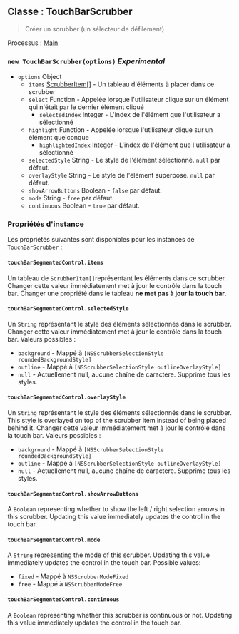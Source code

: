 ## Classe : TouchBarScrubber

> Créer un scrubber (un sélecteur de défilement)

Processus : [Main](../tutorial/quick-start.md#main-process)

### `new TouchBarScrubber(options)` *Experimental*

* `options` Object 
  * `items` [ScrubberItem[]](structures/scrubber-item.md) - Un tableau d'éléments à placer dans ce scrubber
  * `select` Function - Appelée lorsque l'utilisateur clique sur un élément qui n'était par le dernier élément cliqué 
    * `selectedIndex` Integer - L'index de l'élément que l'utilisateur a sélectionné
  * `highlight` Function - Appelée lorsque l'utilisateur clique sur un élément quelconque 
    * `highlightedIndex` Integer - L'index de l'élément que l'utilisateur a sélectionné
  * `selectedStyle` String - Le style de l'élément sélectionné. `null` par défaut.
  * `overlayStyle` String - Le style de l'élément superposé. `null` par défaut.
  * `showArrowButtons` Boolean - `false` par défaut.
  * `mode` String - `free` par défaut.
  * `continuous` Boolean - `true` par défaut.

### Propriétés d'instance

Les propriétés suivantes sont disponibles pour les instances de `TouchBarScrubber` :

#### `touchBarSegmentedControl.items`

Un tableau de `ScrubberItem[]`représentant les éléments dans ce scrubber. Changer cette valeur immédiatement met à jour le contrôle dans la touch bar. Changer une propriété dans le tableau **ne met pas à jour la touch bar**.

#### `touchBarSegmentedControl.selectedStyle`

Un `String` représentant le style des éléments sélectionnés dans le scrubber. Changer cette valeur immédiatement met à jour le contrôle dans la touch bar. Valeurs possibles :

* `background` - Mappé à `[NSScrubberSelectionStyle roundedBackgroundStyle]`
* `outline` - Mappé à `[NSScrubberSelectionStyle outlineOverlayStyle]`
* `null` - Actuellement null, aucune chaîne de caractère. Supprime tous les styles.

#### `touchBarSegmentedControl.overlayStyle`

Un `String` représentant le style des éléments sélectionnés dans le scrubber. This style is overlayed on top of the scrubber item instead of being placed behind it. Changer cette valeur immédiatement met à jour le contrôle dans la touch bar. Valeurs possibles :

* `background` - Mappé à `[NSScrubberSelectionStyle roundedBackgroundStyle]`
* `outline` - Mappé à `[NSScrubberSelectionStyle outlineOverlayStyle]`
* `null` - Actuellement null, aucune chaîne de caractère. Supprime tous les styles.

#### `touchBarSegmentedControl.showArrowButtons`

A `Boolean` representing whether to show the left / right selection arrows in this scrubber. Updating this value immediately updates the control in the touch bar.

#### `touchBarSegmentedControl.mode`

A `String` representing the mode of this scrubber. Updating this value immediately updates the control in the touch bar. Possible values:

* `fixed` - Mappé à `NSScrubberModeFixed`
* `free` - Mappé à `NSScrubberModeFree`

#### `touchBarSegmentedControl.continuous`

A `Boolean` representing whether this scrubber is continuous or not. Updating this value immediately updates the control in the touch bar.
